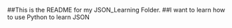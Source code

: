 ##This is the README for my JSON_Learning Folder. 
##I want to learn how to use Python to learn JSON